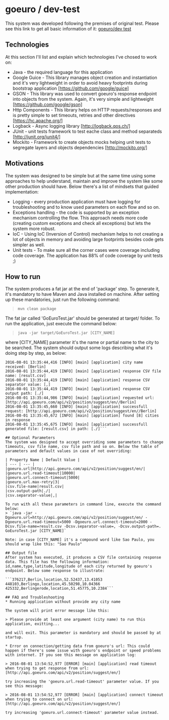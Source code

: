 # goeuro / dev-test
This system was developed following the premises of original test. Please see this link to get all basic information of it: [goeuro/dev test](https://github.com/goeuro/dev-test)

## Technologies
At this section I'll list and explain which technologies I've chosed to work on:
* Java - the required language for this application
* Google Guice - This library manages object creation and instantiation and it's very lightweight in order to avoid heavy  footprints during bootstrap application [https://github.com/google/guice]
* GSON - This library was used to convert goeuro's response endpoint into objects from the system. Again, it's very simple and lightweight [https://github.com/google/gson]
* Http Components - This library helps on HTTP requests/responses and is pretty simple to set timeouts, retries and other directives [https://hc.apache.org/]
* Logback - Async logging library [http://logback.qos.ch/]
* JUnit - unit tests framework to test eache class and method separateds [http://junit.org/junit4/]
* Mockito - Framework to create objects mocks helping unit tests to segregate layers and objects dependencies [http://mockito.org/]

## Motivations
The system was designed to be simple but at the same time using some approaches to help understand, maintain and improve the system like some other production should have. Below there's a list of mindsets that guided implementation:
* Logging - every production application must have logging for troubleshooting and to know used parameters on each flow and so on.
* Exceptions handling - the code is supported by an exception mechanism controlling the flow. This approach needs more code (creating custom exceptions and check all exceptions) but lets the system more robust.
* IoC - Using IoC (Inversion of Control) mechanism helps to not creating a lot of objects in memory and avoiding large footprints besides code gets simpler as well. 
* Unit tests - To make sure all the corner cases were coverage including code coverage. The application has 88% of code coverage by unit tests ;)

## How to run
The system produces a fat jar at the end of 'package' step. To generate it, it's mandatory to have Maven and Java installed on machine. After setting up these mandatories, just run the following command:
> `mvn clean package`

The fat jar called 'GoEuroTest.jar' should be generated at target/ folder. To run the application, just execute the command below:
> `java -jar target/GoEuroTest.jar [CITY_NAME]`

where [CITY_NAME] parameter it's the name or partial name to the city to be searched. The system should output some logs describing what it's doing step by step, as below:

```shell 2016-08-01 13:35:44,413 [INFO] [main] [application] default path for application.log file: [.]
2016-08-01 13:35:44,416 [INFO] [main] [application] city name received: [Berlin]
2016-08-01 13:35:44,419 [INFO] [main] [application] response CSV file name: [result.csv]
2016-08-01 13:35:44,419 [INFO] [main] [application] response CSV separator value: [,]
2016-08-01 13:35:44,419 [INFO] [main] [application] response CSV output path: [./]
2016-08-01 13:35:44,986 [INFO] [main] [application] requested url: [http://api.goeuro.com/api/v2/position/suggest/en//Berlin]
2016-08-01 13:35:45,660 [INFO] [main] [application] successfull request: [http://api.goeuro.com/api/v2/position/suggest/en//Berlin]
2016-08-01 13:35:45,672 [INFO] [main] [application] found [8] cities in response
2016-08-01 13:35:45,675 [INFO] [main] [application] successfull generated file: [result.csv] in path: [./]```

## Optional Parameters
The system was designed to accept overriding some parameters to change timeouts, csv file name, csv file path and so on. Below the table of parameters and default values in case of not overriding:

| Property Name | Default Value |
| --- | --- |
|goeuro.url|http://api.goeuro.com/api/v2/position/suggest/en/|
|goeuro.url.read-timeout|10000|
|goeuro.url.connect-timeout|5000|
|goeuro.url.max-retry|3|
|csv.file-name|result.csv|
|csv.output-path|./|
|csv.separator-value|,|

To run with all these parameters in command line, execute the command below:
> `java -jar -Dgoeuro.url=http://api.goeuro.com/api/v2/position/suggest/en/ -Dgoeuro.url.read-timeout=5000 -Dgoeuro.url.connect-timeout=2000 -Dcsv.file-name=result.csv -Dcsv.separator-value=, -Dcsv.output-path=. GoEuroTest.jar [CITY_NAME]`

Note: in case [CITY_NAME] it's a compound word like Sao Paulo, you should wrap like this: "Sao Paulo"

## Output file
After system has executed, it produces a CSV file containing response data. This file has the following information: id,name,type,latitude,longitude of each city returned by goeuro's endpoint. Below some response to illustrate:

```376217,Berlin,location,52.52437,13.41053
448103,Berlingo,location,45.50298,10.04366
425332,Berlingerode,location,51.45775,10.2384```

## FAQ and Troubleshooting
* Running application without provide any city name 

The system will print error message like this:

> Please provide at least one argument (city name) to run this application, exitting...

and will exit. This parameter is mandatory and should be passed by at startup.

* Error on connection/getting data from goeuro's url: This could happen if there's some issue with goeuro's endpoint or speed problems with internet. If you see this message on application log:

> 2016-08-01 13:54:52,977 [ERROR] [main] [application] read timeout when trying to get response from url: [http://api.goeuro.com/api/v2/position/suggest/en/]

try increasing the 'goeuro.url.read-timeout' parameter value. If you see this message:

> 2016-08-01 13:54:52,977 [ERROR] [main] [application] connect timeout when trying to connect on url: [http://api.goeuro.com/api/v2/position/suggest/en/]

try increasing 'goeuro.url.connect-timeout' parameter value instead.
 